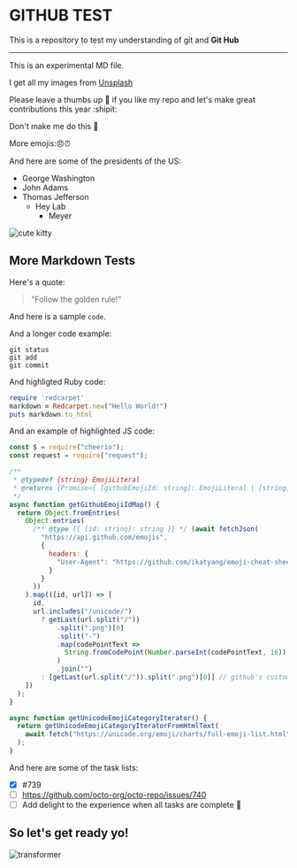 # GITHUB TEST
This is a repository to test my understanding of git and **Git Hub**

***
This is an experimental MD file.

I get all my images from [Unsplash](https://unsplash.com/)

Please leave a thumbs up 🤗  if you like my repo and let's make great contributions this year :shipit:

Don't make me do this 👾

More emojis:😠⏰

And here are some of the presidents of the US:

- George Washington
- John Adams
- Thomas Jefferson
  - Hey Lab
    - Meyer

![cute kitty](https://static.boredpanda.com/blog/wp-content/uploads/2016/08/cute-kittens-4-57b30a939dff5__605.jpg)

## More Markdown Tests

Here's a quote:

>"Follow the golden rule!"

And here is a sample `code`.

And a longer code example:

```
git status
git add
git commit
```

And highligted Ruby code:
```ruby
require 'redcarpet'
markdown = Redcarpet.new("Hello World!")
puts markdown.to_html
```

And an example of highlighted JS code:

```js
const $ = require("cheerio");
const request = require("request");

/**
 * @typedef {string} EmojiLiteral
 * @returns {Promise<{ [githubEmojiId: string]: EmojiLiteral | [string] }>}
 */
async function getGithubEmojiIdMap() {
  return Object.fromEntries(
    Object.entries(
      /** @type {{ [id: string]: string }} */ (await fetchJson(
        "https://api.github.com/emojis",
        {
          headers: {
            "User-Agent": "https://github.com/ikatyang/emoji-cheat-sheet"
          }
        }
      ))
    ).map(([id, url]) => [
      id,
      url.includes("/unicode/")
        ? getLast(url.split("/"))
            .split(".png")[0]
            .split("-")
            .map(codePointText =>
              String.fromCodePoint(Number.parseInt(codePointText, 16))
            )
            .join("")
        : [getLast(url.split("/")).split(".png")[0]] // github's custom emoji
    ])
  );
}

async function getUnicodeEmojiCategoryIterator() {
  return getUnicodeEmojiCategoryIteratorFromHtmlText(
    await fetch("https://unicode.org/emoji/charts/full-emoji-list.html")
  );
}
```

And here are some of the task lists:

- [x] #739
- [ ] https://github.com/octo-org/octo-repo/issues/740
- [ ] Add delight to the experience when all tasks are complete :tada:

## So let's get ready yo!

![transformer](https://tfwiki.net/mediawiki/images2/thumb/3/37/Optimusg1.jpg/350px-Optimusg1.jpg)